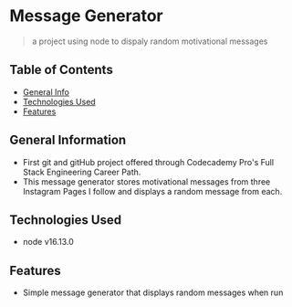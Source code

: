 # Message Generator  

> a project using node to dispaly random motivational messages

## Table of Contents

* [General Info](#general-information)
* [Technologies Used](#technologies-used)
* [Features](#features)

## General Information

* First git and gitHub project offered through Codecademy Pro's Full Stack Engineering Career Path.
* This message generator stores motivational messages from three Instagram Pages I follow and displays a random message from each.

## Technologies Used

* node v16.13.0

## Features

* Simple message generator that displays random messages when run
